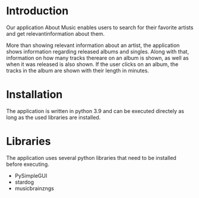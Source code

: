 # Introduction
Our application About Music enables users to search for their favorite artists and get relevantinformation about them.

More than showing relevant information about an artist, the application shows information regarding released albums and singles.  Along with that, information on how many tracks thereare on an album is shown, as well as when it was released is also shown.  If the user clicks on an album, the tracks in the album are shown with their length in minutes.

# Installation

The application is written in python 3.9 and can be executed directely as long as the used libraries are installed.


# Libraries 
The application uses several python libraries that need to be installed before executing.

- PySimpleGUI 
- stardog
- musicbrainzngs
